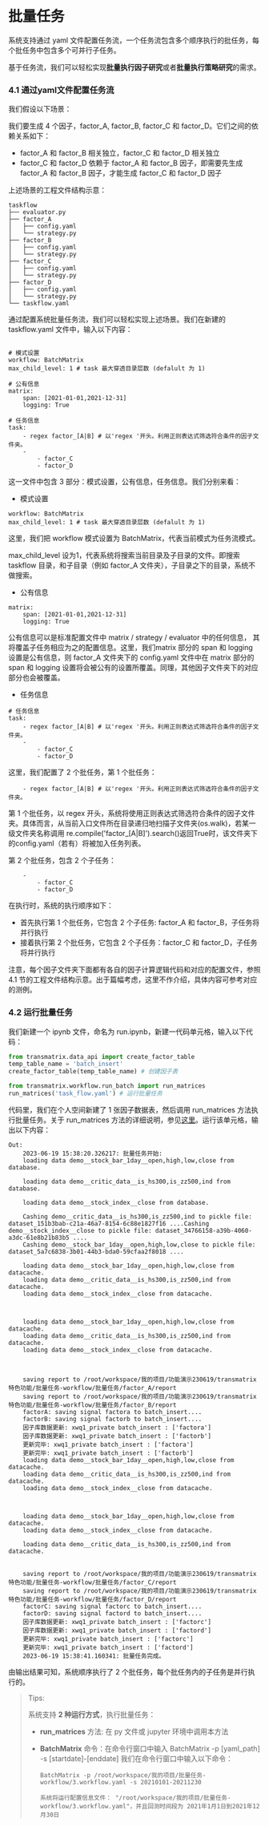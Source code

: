 # 批量任务

系统支持通过 yaml 文件配置任务流，一个任务流包含多个顺序执行的批任务，每个批任务中包含多个可并行子任务。

基于任务流，我们可以轻松实现**批量执行因子研究**或者**批量执行策略研究**的需求。

### 4.1 通过yaml文件配置任务流

我们假设以下场景：

我们要生成 4 个因子，factor_A, factor_B, factor_C 和 factor_D。它们之间的依赖关系如下：
-   factor_A 和 factor_B 相关独立，factor_C 和 factor_D 相关独立
-   factor_C 和 factor_D 依赖于 factor_A 和 factor_B 因子，即需要先生成 factor_A 和 factor_B 因子，才能生成 factor_C 和 factor_D 因子

上述场景的工程文件结构示意：

```text
taskflow
├── evaluator.py
├── factor_A
│   ├── config.yaml
│   └── strategy.py
├── factor_B
│   ├── config.yaml
│   └── strategy.py
├── factor_C
│   ├── config.yaml
│   └── strategy.py
├── factor_D
│   ├── config.yaml
│   └── strategy.py
└── taskflow.yaml
```

通过配置系统批量任务流，我们可以轻松实现上述场景。我们在新建的 taskflow.yaml 文件中，输入以下内容：
```text

# 模式设置
workflow: BatchMatrix
max_child_level: 1 # task 最大穿透目录层数 (defalult 为 1)

# 公有信息
matrix:
    span: [2021-01-01,2021-12-31]
    logging: True

# 任务信息
task:
    - regex factor_[A|B] # 以'regex '开头。利用正则表达式筛选符合条件的因子文件夹。
    - 
        - factor_C
        - factor_D
```

这一文件中包含 3 部分：模式设置，公有信息，任务信息。我们分别来看：
-   模式设置
```text
workflow: BatchMatrix
max_child_level: 1 # task 最大穿透目录层数 (defalult 为 1)
```

这里，我们把 workflow 模式设置为 BatchMatrix，代表当前模式为任务流模式。

max_child_level 设为1，代表系统将搜索当前目录及子目录的文件。即搜索 taskflow 目录，和子目录（例如 factor_A 文件夹），子目录之下的目录，系统不做搜索。

-   公有信息
```text
matrix:
    span: [2021-01-01,2021-12-31]
    logging: True
```

公有信息可以是标准配置文件中 matrix / strategy / evaluator 中的任何信息， 其将覆盖子任务相应为之的配置信息。这里，我们matrix 部分的 span 和 logging 设置是公有信息，则 factor_A 文件夹下的 config.yaml 文件中在 matrix 部分的 span 和 logging 设置将会被公有的设置所覆盖。同理，其他因子文件夹下的对应部分也会被覆盖。

-   任务信息
```
# 任务信息
task:
    - regex factor_[A|B] # 以'regex '开头。利用正则表达式筛选符合条件的因子文件夹。
    - 
        - factor_C
        - factor_D
```

这里，我们配置了 2 个批任务，第 1 个批任务：
```
    - regex factor_[A|B] # 以'regex '开头。利用正则表达式筛选符合条件的因子文件夹。
```

第 1 个批任务，以 regex 开头，系统将使用正则表达式筛选符合条件的因子文件夹。具体而言，从当前入口文件所在目录递归地扫描子文件夹(os.walk)，若某一级文件夹名称调用 re.compile('factor_[A|B]').search()返回True时，该文件夹下的config.yaml（若有）将被加入任务列表。

第 2 个批任务，包含 2 个子任务：
```
    - 
        - factor_C
        - factor_D
```

在执行时，系统的执行顺序如下：
-   首先执行第 1 个批任务，它包含 2 个子任务: factor_A 和 factor_B，子任务将并行执行
-   接着执行第 2 个批任务，它包含 2 个子任务：factor_C 和 factor_D，子任务将并行执行

注意，每个因子文件夹下面都有各自的因子计算逻辑代码和对应的配置文件，参照 4.1 节的工程文件结构示意。出于篇幅考虑，这里不作介绍，具体内容可参考对应的测例。

### 4.2 运行批量任务
我们新建一个 ipynb 文件，命名为 run.ipynb，新建一代码单元格，输入以下代码：
```python
from transmatrix.data_api import create_factor_table
temp_table_name = 'batch_insert'
create_factor_table(temp_table_name) # 创建因子表

from transmatrix.workflow.run_batch import run_matrices
run_matrices('task_flow.yaml') # 运行批量任务
```
代码里，我们在个人空间新建了 1 张因子数据表，然后调用 run_matrices 方法执行批量任务。关于 run_matrices 方法的详细说明，参见[这里](9_workflow/batch.md)。运行该单元格，输出以下内容：
```text
Out:
    2023-06-19 15:38:20.326217: 批量任务开始:
    loading data demo__stock_bar_1day__open,high,low,close from database.

    loading data demo__critic_data__is_hs300,is_zz500,ind from database.

    loading data demo__stock_index__close from database.

    Cashing demo__critic_data__is_hs300,is_zz500,ind to pickle file: dataset_151b3bab-c21a-46a7-8154-6c88e1827f16 ....Cashing demo__stock_index__close to pickle file: dataset_34766158-a39b-4060-a3dc-61e8b21b83b5 ....
    Cashing demo__stock_bar_1day__open,high,low,close to pickle file: dataset_5a7c6838-3b01-44b3-bda0-59cfaa2f8018 ....

    loading data demo__stock_bar_1day__open,high,low,close from datacache.
    loading data demo__critic_data__is_hs300,is_zz500,ind from datacache.
    loading data demo__stock_index__close from datacache.



    loading data demo__stock_bar_1day__open,high,low,close from datacache.
    loading data demo__critic_data__is_hs300,is_zz500,ind from datacache.
    loading data demo__stock_index__close from datacache.



    saving report to /root/workspace/我的项目/功能演示230619/transmatrix特色功能/批量任务-workflow/批量任务/factor_A/report
    saving report to /root/workspace/我的项目/功能演示230619/transmatrix特色功能/批量任务-workflow/批量任务/factor_B/report
    factorA: saving signal factora to batch_insert....
    factorB: saving signal factorb to batch_insert....
    因子库数据更新: xwq1_private batch_insert : ['factora']
    因子库数据更新: xwq1_private batch_insert : ['factorb']
    更新完毕: xwq1_private batch_insert : ['factora']
    更新完毕: xwq1_private batch_insert : ['factorb']
    loading data demo__stock_bar_1day__open,high,low,close from datacache.
    loading data demo__critic_data__is_hs300,is_zz500,ind from datacache.
    loading data demo__stock_index__close from datacache.



    loading data demo__stock_bar_1day__open,high,low,close from datacache.
    loading data demo__stock_index__close from datacache.

    loading data demo__critic_data__is_hs300,is_zz500,ind from datacache.


    saving report to /root/workspace/我的项目/功能演示230619/transmatrix特色功能/批量任务-workflow/批量任务/factor_C/report
    saving report to /root/workspace/我的项目/功能演示230619/transmatrix特色功能/批量任务-workflow/批量任务/factor_D/report
    factorC: saving signal factorc to batch_insert....
    factorD: saving signal factord to batch_insert....
    因子库数据更新: xwq1_private batch_insert : ['factorc']
    因子库数据更新: xwq1_private batch_insert : ['factord']
    更新完毕: xwq1_private batch_insert : ['factorc']
    更新完毕: xwq1_private batch_insert : ['factord']
    2023-06-19 15:38:41.160341: 批量任务完成。
```

由输出结果可知，系统顺序执行了 2 个批任务，每个批任务内的子任务是并行执行的。

> Tips:
> 
> 系统支持 **2 种运行方式**，执行批量任务：
> 
> - **run_matrices** 方法: 在 py 文件或 jupyter 环境中调用本方法
> - **BatchMatrix** 命令：在命令行窗口中输入 BatchMatrix -p [yaml_path] -s [startdate]-[enddate]
>       我们在命令行窗口中输入以下命令： 
> 
>       BatchMatrix -p /root/workspace/我的项目/批量任务-workflow/3.workflow.yaml -s 20210101-20211230 
>
>       系统将运行配置信息文件： "/root/workspace/我的项目/批量任务-workflow/3.workflow.yaml"，并且回测时间段为 2021年1月1日到2021年12月30日

